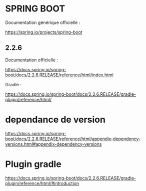 # SPRING BOOT

Documentation générique officielle :

https://spring.io/projects/spring-boot

## 2.2.6

Documentation officielle :

https://docs.spring.io/spring-boot/docs/2.2.6.RELEASE/reference/html/index.html

Gradle :

https://docs.spring.io/spring-boot/docs/2.2.6.RELEASE/gradle-plugin/reference/html/

# dependance de version

https://docs.spring.io/spring-boot/docs/2.2.6.RELEASE/reference/html/appendix-dependency-versions.html#appendix-dependency-versions

# Plugin gradle

https://docs.spring.io/spring-boot/docs/2.2.6.RELEASE/gradle-plugin/reference/html/#introduction
